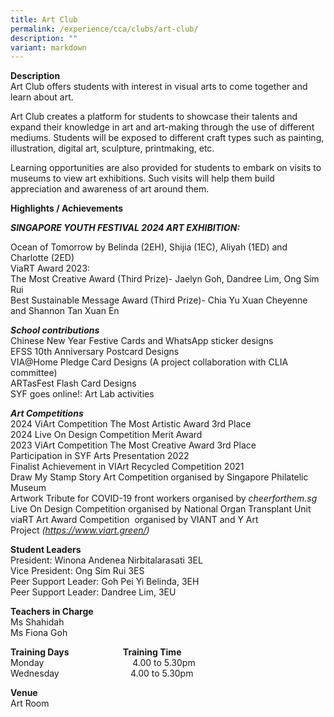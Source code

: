 ```yaml
---
title: Art Club
permalink: /experience/cca/clubs/art-club/
description: ""
variant: markdown
---
```

<p><strong>Description</strong> 
<br>Art Club offers students with interest in visual arts to come together
and learn about art.</p>
<p>Art Club creates a platform for students to showcase their talents and
expand their knowledge in art and art-making through the use of different
mediums. Students will be exposed to different craft types such as painting,
illustration, digital art, sculpture, printmaking, etc.</p>
<p>Learning opportunities are also provided for students to embark on visits
to museums to view art exhibitions. Such visits will help them build appreciation
and awareness of art around them.</p>
<p><strong>Highlights / Achievements</strong>
</p>
<p><strong><em>SINGAPORE YOUTH FESTIVAL 2024 ART EXHIBITION: </em></strong>
</p>
Ocean of Tomorrow by Belinda (2EH), Shijia (1EC), Aliyah (1ED) and Charlotte (2ED)
<br>ViaRT Award 2023: 
<br>The Most Creative Award (Third Prize)- Jaelyn Goh, Dandree Lim, Ong Sim Rui
<br>Best Sustainable Message Award (Third Prize)- Chia Yu Xuan Cheyenne and Shannon Tan Xuan En

<p><strong><em>School contributions</em></strong>
<br>Chinese New Year Festive Cards and WhatsApp sticker designs&nbsp;
<br>EFSS 10th Anniversary Postcard Designs&nbsp;
<br>VIA@Home Pledge Card Designs (A project collaboration with CLIA committee)
<br>ARTasFest Flash Card Designs&nbsp;
<br>SYF goes online!: Art Lab activities</p>
<p><strong><em>Art Competitions</em></strong> 
<br>2024 ViArt Competition The Most Artistic Award 3rd Place
<br>2024 Live On Design Competition Merit Award
<br>2023 ViArt Competition The Most Creative Award 3rd Place
<br>Participation in SYF Arts Presentation 2022
<br>Finalist Achievement in VIArt Recycled Competition 2021
<br>Draw My Stamp Story Art Competition organised by Singapore Philatelic
Museum
<br>Artwork Tribute for COVID-19 front workers organised by&nbsp;<em>cheerforthem.sg</em> 
<br>Live On Design Competition organised by National Organ Transplant Unit
<br>viaRT Art Award Competition&nbsp; organised by VIANT and Y Art Project&nbsp;<em>(<a href="https://www.viart.green/" rel="noopener noreferrer nofollow" target="_blank">https://www.viart.green/</a>)</em>
</p>
<p></p>
<p><strong>Student Leaders</strong> 
<br>President: Winona Andenea Nirbitalarasati 3EL 
<br>Vice President: Ong Sim Rui 3ES 
<br>Peer Support Leader: Goh Pei Yi Belinda, 3EH 
<br>Peer Support Leader: Dandree Lim, 3EU 
</p>
<p><strong>Teachers in Charge</strong> 
<br>Ms Shahidah
<br>Ms Fiona Goh
<br>
</p>
<p><strong>Training Days&nbsp;&nbsp; &nbsp;&nbsp;&nbsp; &nbsp;&nbsp;&nbsp; &nbsp;&nbsp;&nbsp; &nbsp;&nbsp;&nbsp; &nbsp;&nbsp;&nbsp;&nbsp;&nbsp; &nbsp;Training Time</strong> 
<br>Monday&nbsp; &nbsp;&nbsp;&nbsp; &nbsp;&nbsp;&nbsp; &nbsp;&nbsp;&nbsp;
&nbsp;&nbsp;&nbsp; &nbsp;&nbsp;&nbsp; &nbsp;&nbsp;&nbsp; &nbsp;&nbsp;&nbsp;
&nbsp;&nbsp; &nbsp; &nbsp;4.00 to 5.30pm
<br>Wednesday&nbsp; &nbsp;&nbsp;&nbsp;&nbsp; &nbsp;&nbsp;&nbsp; &nbsp;&nbsp;&nbsp;
&nbsp;&nbsp;&nbsp; &nbsp;&nbsp;&nbsp; &nbsp;&nbsp; &nbsp; &nbsp;4.00 to
5.30pm</p>
<p><strong>Venue</strong> 
<br>Art Room</p>